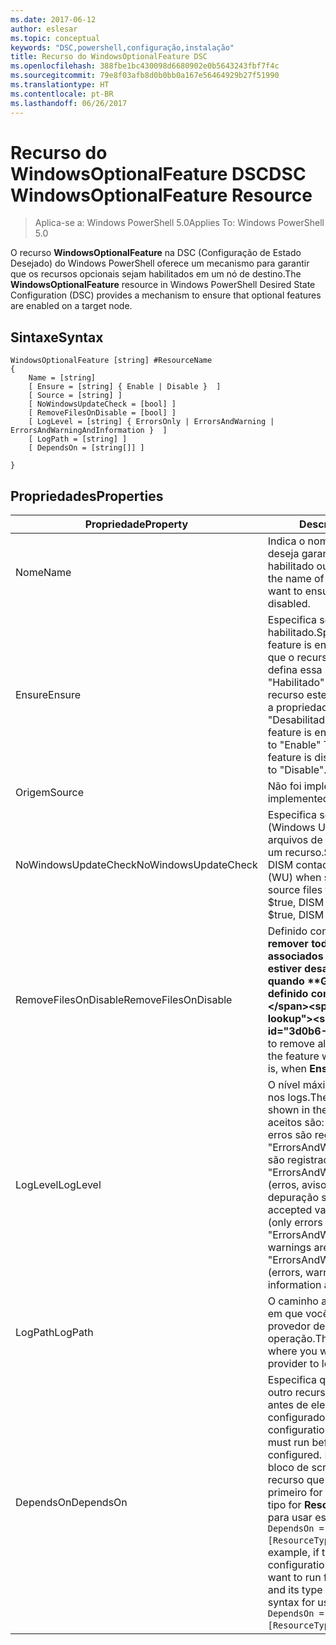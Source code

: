```yaml
---
ms.date: 2017-06-12
author: eslesar
ms.topic: conceptual
keywords: "DSC,powershell,configuração,instalação"
title: Recurso do WindowsOptionalFeature DSC
ms.openlocfilehash: 388fbe1bc430098d6680902e0b5643243fbf7f4c
ms.sourcegitcommit: 79e8f03afb8d0b0bb0a167e56464929b27f51990
ms.translationtype: HT
ms.contentlocale: pt-BR
ms.lasthandoff: 06/26/2017
---
```

# <a name="dsc-windowsoptionalfeature-resource"></a><span data-ttu-id="3d0b6-103">Recurso do WindowsOptionalFeature DSC</span><span class="sxs-lookup"><span data-stu-id="3d0b6-103">DSC WindowsOptionalFeature Resource</span></span>

> <span data-ttu-id="3d0b6-104">Aplica-se a: Windows PowerShell 5.0</span><span class="sxs-lookup"><span data-stu-id="3d0b6-104">Applies To: Windows PowerShell 5.0</span></span>

<span data-ttu-id="3d0b6-105">O recurso **WindowsOptionalFeature** na DSC (Configuração de Estado Desejado) do Windows PowerShell oferece um mecanismo para garantir que os recursos opcionais sejam habilitados em um nó de destino.</span><span class="sxs-lookup"><span data-stu-id="3d0b6-105">The **WindowsOptionalFeature** resource in Windows PowerShell Desired State Configuration (DSC) provides a mechanism to ensure that optional features are enabled on a target node.</span></span>

## <a name="syntax"></a><span data-ttu-id="3d0b6-106">Sintaxe</span><span class="sxs-lookup"><span data-stu-id="3d0b6-106">Syntax</span></span>

```
WindowsOptionalFeature [string] #ResourceName
{
    Name = [string]
    [ Ensure = [string] { Enable | Disable }  ]
    [ Source = [string] ]
    [ NoWindowsUpdateCheck = [bool] ]
    [ RemoveFilesOnDisable = [bool] ]
    [ LogLevel = [string] { ErrorsOnly | ErrorsAndWarning | ErrorsAndWarningAndInformation }  ]
    [ LogPath = [string] ]
    [ DependsOn = [string[]] ]
    
}
```

## <a name="properties"></a><span data-ttu-id="3d0b6-107">Propriedades</span><span class="sxs-lookup"><span data-stu-id="3d0b6-107">Properties</span></span>

|  <span data-ttu-id="3d0b6-108">Propriedade</span><span class="sxs-lookup"><span data-stu-id="3d0b6-108">Property</span></span>  |  <span data-ttu-id="3d0b6-109">Descrição</span><span class="sxs-lookup"><span data-stu-id="3d0b6-109">Description</span></span>   | 
|---|---| 
| <span data-ttu-id="3d0b6-110">Nome</span><span class="sxs-lookup"><span data-stu-id="3d0b6-110">Name</span></span>| <span data-ttu-id="3d0b6-111">Indica o nome do recurso que você deseja garantir que esteja habilitado ou desabilitado.</span><span class="sxs-lookup"><span data-stu-id="3d0b6-111">Indicates the name of the feature that you want to ensure is enabled or disabled.</span></span>| 
| <span data-ttu-id="3d0b6-112">Ensure</span><span class="sxs-lookup"><span data-stu-id="3d0b6-112">Ensure</span></span>| <span data-ttu-id="3d0b6-113">Especifica se o recurso está habilitado.</span><span class="sxs-lookup"><span data-stu-id="3d0b6-113">Specifies whether the feature is enabled.</span></span> <span data-ttu-id="3d0b6-114">Para garantir que o recurso esteja habilitado, defina essa propriedade para "Habilitado" Para garantir que o recurso esteja desabilitado, defina a propriedade como "Desabilitado".</span><span class="sxs-lookup"><span data-stu-id="3d0b6-114">To ensure that the feature is enabled, set this property to "Enable" To ensure that the feature is disabled, set the property to "Disable".</span></span>|
| <span data-ttu-id="3d0b6-115">Origem</span><span class="sxs-lookup"><span data-stu-id="3d0b6-115">Source</span></span>| <span data-ttu-id="3d0b6-116">Não foi implementado.</span><span class="sxs-lookup"><span data-stu-id="3d0b6-116">Not implemented.</span></span>|
| <span data-ttu-id="3d0b6-117">NoWindowsUpdateCheck</span><span class="sxs-lookup"><span data-stu-id="3d0b6-117">NoWindowsUpdateCheck</span></span>| <span data-ttu-id="3d0b6-118">Especifica se o DISM contata o WU (Windows Update) ao procurar os arquivos de origem para habilitar um recurso.</span><span class="sxs-lookup"><span data-stu-id="3d0b6-118">Specifies whether DISM contacts Windows Update (WU) when searching for the source files to enable a feature.</span></span> <span data-ttu-id="3d0b6-119">Se $true, DISM não contatará WU.</span><span class="sxs-lookup"><span data-stu-id="3d0b6-119">If $true, DISM does not contact WU.</span></span>|
| <span data-ttu-id="3d0b6-120">RemoveFilesOnDisable</span><span class="sxs-lookup"><span data-stu-id="3d0b6-120">RemoveFilesOnDisable</span></span>| <span data-ttu-id="3d0b6-121">Definido como **$true** para remover todos os arquivos associados ao recurso quando estiver desabilitado (isto é, quando **Garantir** estiver definido como "Ausente").</span><span class="sxs-lookup"><span data-stu-id="3d0b6-121">Set to **$true** to remove all files associated with the feature when it is disabled (that is, when **Ensure** is set to "Absent").</span></span>|
| <span data-ttu-id="3d0b6-122">LogLevel</span><span class="sxs-lookup"><span data-stu-id="3d0b6-122">LogLevel</span></span>| <span data-ttu-id="3d0b6-123">O nível máximo de saída mostrado nos logs.</span><span class="sxs-lookup"><span data-stu-id="3d0b6-123">The maximum output level shown in the logs.</span></span> <span data-ttu-id="3d0b6-124">Os valores aceitos são: "ErrorsOnly" (somente erros são registrados), "ErrorsAndWarning" (erros e avisos são registrados) e "ErrorsAndWarningAndInformation" (erros, avisos e informações de depuração são registrados).</span><span class="sxs-lookup"><span data-stu-id="3d0b6-124">The accepted values are: "ErrorsOnly" (only errors are logged), "ErrorsAndWarning" (errors and warnings are logged), and "ErrorsAndWarningAndInformation" (errors, warnings, and debug information are logged).</span></span>|
| <span data-ttu-id="3d0b6-125">LogPath</span><span class="sxs-lookup"><span data-stu-id="3d0b6-125">LogPath</span></span>| <span data-ttu-id="3d0b6-126">O caminho até um arquivo de log em que você deseja que o provedor de recursos registre a operação.</span><span class="sxs-lookup"><span data-stu-id="3d0b6-126">The path to a log file where you want the resource provider to log the operation.</span></span>| 
| <span data-ttu-id="3d0b6-127">DependsOn</span><span class="sxs-lookup"><span data-stu-id="3d0b6-127">DependsOn</span></span>| <span data-ttu-id="3d0b6-128">Especifica que a configuração de outro recurso deve ser executada antes de ele ser configurado.</span><span class="sxs-lookup"><span data-stu-id="3d0b6-128">Specifies that the configuration of another resource must run before this resource is configured.</span></span> <span data-ttu-id="3d0b6-129">Por exemplo, se a ID do bloco de script de configuração do recurso que você deseja executar primeiro for __ResourceName__ e seu tipo for __ResourceType__, a sintaxe para usar essa propriedade será `DependsOn = "[ResourceType]ResourceName"`.</span><span class="sxs-lookup"><span data-stu-id="3d0b6-129">For example, if the ID of the resource configuration script block that you want to run first is __ResourceName__ and its type is __ResourceType__, the syntax for using this property is `DependsOn = "[ResourceType]ResourceName"`.</span></span>| 
 



